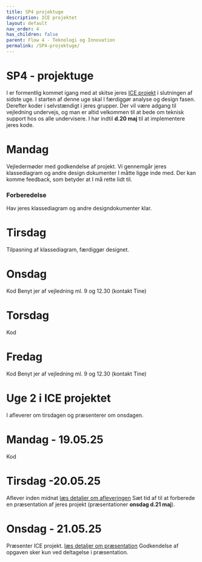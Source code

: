 ```yaml
---
title: SP4 projektuge
description: ICE projektet
layout: default
nav_order: 4
has_children: false
parent: Flow 4 - Teknologi og Innovation
permalink: /SP4-projektuge/
---
```


# SP4 - projektuge
I er formentlig kommet igang med at skitse jeres [ICE projekt](../../projects/SP4) i slutningen af sidste uge.
I starten af denne uge skal I færdiggør analyse og design fasen.
Derefter koder i selvstændigt i jeres grupper. Der vil være adgang til vejledning undervejs, og man er altid velkommen til at bede om teknisk support hos os alle undervisere. 
I har indtil **d.20 maj** til at implementere jeres kode. 

# Mandag
Vejledermøder med godkendelse af projekt. 
Vi gennemgår jeres klassediagram og andre design dokumenter I måtte ligge inde med.
Der kan komme feedback, som betyder at I må rette lidt til.

### Forberedelse
Hav jeres klassediagram og andre designdokumenter klar.

# Tirsdag 
Tilpasning af klassediagram, færdiggør designet.

# Onsdag
Kod
Benyt jer af vejledning ml. 9 og 12.30 (kontakt Tine)

# Torsdag
Kod

# Fredag
Kod
Benyt jer af vejledning ml. 9 og 12.30 (kontakt Tine)

# Uge 2 i ICE projektet
I afleverer om tirsdagen og præsenterer om onsdagen.  
# Mandag - 19.05.25
Kod

# Tirsdag -20.05.25
Aflever inden midnat [læs detaljer om afleveringen](../../projects/SP4)
Sæt tid af til at forberede en præsentation af jeres projekt (præsentationer **onsdag d.21 maj**).

# Onsdag - 21.05.25
Præsenter ICE projekt. [læs detaljer om præsentation](../../projects/SP4)
Godkendelse af opgaven sker kun ved deltagelse i præsentation.
